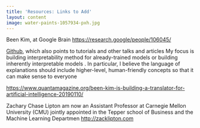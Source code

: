 ```yaml
---
title: 'Resources: Links to Add'
layout: content
image: water-paints-1057934-pxh.jpg
---
```



Been Kim, at 
Google Brain
https://research.google/people/106045/

[Github](https://beenkim.github.io), which also points to tutorials and other talks and articles
My focus is building interpretability method for already-trained models or building inherently interpretable models . In particular, I believe the language of explanations should include higher-level, human-friendly concepts so that it can make sense to everyone 

https://www.quantamagazine.org/been-kim-is-building-a-translator-for-artificial-intelligence-20190110/

Zachary Chase Lipton 
am now an Assistant Professor at Carnegie Mellon University (CMU) jointly appointed in the Tepper school of Business and the Machine Learning Departmen
http://zacklipton.com

